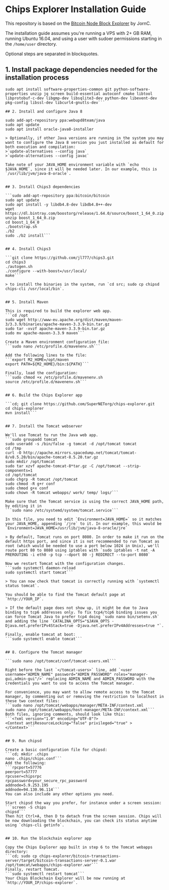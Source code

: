 # Chips Explorer Installation Guide

This repository is based on the [Bitcoin Node Block Explorer](https://github.com/JornC/bitcoin-transaction-explorer) by JornC.

The installation guide assumes you're running a VPS with 2+ GB RAM, running Ubuntu 16.04, and using a user with sudoer permissions starting in the `/home/user` directory.

Optional steps are separated in blockquotes.

## 1. Install package dependencies needed for the installation process

```sudo apt update
sudo apt install software-properties-common git python-software-properties unzip jq screen build-essential autoconf cmake libtool libprotobuf-c-dev libgmp-dev libsqlite3-dev python-dev libevent-dev pkg-config libssl-dev libcurl4-gnutls-dev```

## 2. Install and configure Java 8

sudo add-apt-repository ppa:webupd8team/java
sudo apt update
sudo apt install oracle-java8-installer

> Optionally, if other Java versions are running in the system you may want to configure the Java 8 version you just installed as default for both execution and compilation: 
>`update-alternatives --config java`
>`update-alternatives --config javac`

Take note of your JAVA_HOME environment variable with `echo $JAVA_HOME`, since it will be needed later. In our example, this is `/usr/lib/jvm/java-8-oracle`.


## 3. Install Chips3 dependencies

```sudo add-apt-repository ppa:bitcoin/bitcoin
sudo apt update
sudo apt install -y libdb4.8-dev libdb4.8++-dev
wget https://dl.bintray.com/boostorg/release/1.64.0/source/boost_1_64_0.zip
unzip boost_1_64_0.zip
cd boost_1_64_0
./bootstrap.sh
./b2
sudo ./b2 install```


## 4. Install Chips3

```git clone https://github.com/jl777/chips3.git
cd chips3
./autogen.sh
./configure --with-boost=/usr/local/
make```

> to install the binaries in the system, run `cd src; sudo cp chipsd chips-cli /usr/local/bin`.


## 5. Install Maven

This is required to build the explorer web app.
```cd /opt
sudo wget http://www-eu.apache.org/dist/maven/maven-3/3.3.9/binaries/apache-maven-3.3.9-bin.tar.gz
sudo tar -xvzf apache-maven-3.3.9-bin.tar.gz
sudo mv apache-maven-3.3.9 maven```

Create a Maven environment configuration file:
```sudo nano /etc/profile.d/mavenenv.sh```

Add the following lines to the file:
```export M2_HOME=/opt/maven
export PATH=${M2_HOME}/bin:${PATH}```

Finally, load the configuration:
```sudo chmod +x /etc/profile.d/mavenenv.sh
source /etc/profile.d/mavenenv.sh```


## 6. Build the Chips Explorer app

```cd; git clone https://github.com/SuperNETorg/chips-explorer.git
cd chips-explorer
mvn install```


## 7. Install the Tomcat webserver

We'll use Tomcat tu run the Java web app.
```sudo groupadd tomcat
sudo useradd -s /bin/false -g tomcat -d /opt/tomcat tomcat
cd /tmp
curl -O http://apache.mirrors.spacedump.net/tomcat/tomcat-8/v8.5.20/bin/apache-tomcat-8.5.20.tar.gz
sudo mkdir /opt/tomcat
sudo tar xzvf apache-tomcat-8*tar.gz -C /opt/tomcat --strip-components=1
cd /opt/tomcat
sudo chgrp -R tomcat /opt/tomcat
sudo chmod -R g+r conf
sudo chmod g+x conf
sudo chown -R tomcat webapps/ work/ temp/ logs/```

Make sure that the Tomcat service is using the correct JAVA_HOME path, by editing it in
```sudo nano /etc/systemd/system/tomcat.service```

In this file, you need to edit `Environment=JAVA_HOME=` so it matches your JAVA_HOME, appending `/jre` to it. In our example, this would be `Environment=JAVA_HOME=/usr/lib/jvm/java-8-oracle/jre`

> By default, Tomcat runs on port 8080. In order to make it run on the default https port, and since it is not recommended to run Tomcat as root (which would be needed to use a port below 1024 in Unix), we'll route port 80 to 8080 using iptables with `sudo iptables -t nat -A PREROUTING -i eth0 -p tcp --dport 80 -j REDIRECT --to-port 8080`

Now we restart Tomcat with the configuration changes.
```sudo systemctl daemon-reload
sudo systemctl start tomcat```

> You can now check that tomcat is correctly running with `systemctl status tomcat`.

You should be able to find the Tomcat default page at `http://YOUR_IP`.
 
> If the default page does not show up, it might be due to Java binding to tcp6 addresses only. To fix tcp4/tcp6 binding issues you can force Tomcat Java to prefer tcp4 doing `sudo nano bin/setenv.sh` and adding the line `CATALINA_OPTS="$JAVA_OPTS -Djava.net.preferIPv4Stack=true -Djava.net.preferIPv4Addresses=true "`.

Finally, enable tomcat at boot:
```sudo systemctl enable tomcat```


## 8. Configure the Tomcat manager

```sudo nano /opt/tomcat/conf/tomcat-users.xml```

Right before the last `</tomcat-users>` line, add `<user username="ADMIN_NAME" password="ADMIN_PASSWORD" roles="manager-gui,admin-gui"/>` replacing ADMIN_NAME and ADMIN_PASSWORD with the credentials you want to use to access the Tomcat manager.

For convenience, you may want to allow remote access to the Tomcat manager, by commenting out or removing the restriction to localhost in these two context files: 
```sudo nano /opt/tomcat/webapps/manager/META-INF/context.xml
sudo nano /opt/tomcat/webapps/host-manager/META-INF/context.xml```
Both files, ignoring comments, should look like this:
```<?xml version="1.0" encoding="UTF-8"?>
<Context antiResourceLocking="false" privileged="true" >
</Context>```


## 9. Run chipsd

Create a basic configuration file for chipsd:
```cd; mkdir .chips
nano .chips/chips.conf```
Add the following:
```rpcport=57776
peerport=57777
rpcuser=chipsrpc
rpcpassword=your_secure_rpc_password
addnode=5.9.253.195
addnode=94.130.96.114```
You can also include any other options you need.

Start chipsd the way you prefer, for instance under a screen session:
```screen -S chips
chipsd```
Then hit Ctrl+A, then D to detach from the screen session. Chips will be now downloading the blockchain, you can check its status anytime using `chips-cli getinfo`.


## 10. Run the blockchain explorer app

Copy the Chips Explorer app built in step 6 to the Tomcat webapps directory:
```cd; sudo cp chips-explorer/bitcoin-transactions-server/target/bitcoin-transactions-server-0.1.war /opt/tomcat/webapps/chips-explorer.war```
Finally, restart Tomcat.
```sudo systemctl restart tomcat```
Your Chips Blockchain Explorer will be now running at `http://YOUR_IP/chips-explorer`.


